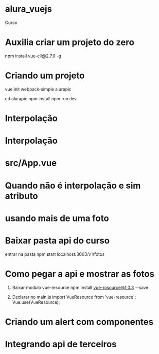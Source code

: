 # alura_vuejs
Curso

# Auxilia criar um projeto do zero
npm install vue-cli@2.7.0 -g

# Criando um projeto
vue init webpack-simple alurapic

cd alurapic 
npm install
npm run dev

# Interpolação
<template>
  <div>
    <h1>Alurapic</h1>
  </div>
</template>

<script>
  export default {
    data() {
      return {
        titulo: 'Alurapic',
      }
    }
  }
</script>

# Interpolação
# src/App.vue

<template>
  <div>
    <h1>Alurapic</h1>
  </div>
</template>

<script>
  export default {
    data() {
      return {
        titulo: 'Alurapic',
      }
    }
  }
</script>

# Quando não é interpolação e sim atributo
<template>
  <div>
    <img :src="foto.url" :alt="foto.titulo" >
  </div>
</template>

<script>
  export default {
    data() {
      return {
        foto: {
          url: 'https://meupet.elanco.com/sites/g/files/adhwdz661/files/styles/paragraph_image/public/2020-04/bpc-48_-_filhotes.jpg',
          titulo: 'cachorro'
        }
      }
    }
  }
</script>

# usando mais de uma foto

<template>
  <div>
    <h1>{{ Alurapic }}</h1>
    <ul>
      <li v-for="foto of fotos">
        <img :src="foto.url" :alt="foto.titulo" >
      </li>
    </ul>
  </div>
</template>

<script>
  export default {
    data() {
      return {
        titulo: 'Alurapic',
        fotos: [
          {
            url: 'https://meupet.elanco.com/sites/g/files/adhwdz661/files/styles/paragraph_image/public/2020-04/bpc-48_-_filhotes.jpg',
            titulo: 'cachorro'
          },
          {
            url: 'https://studiosol-a.akamaihd.net/tb/palcomp3-fotos/7/3/1/3/bailedocachorrao-ia-aa2b91971e814686a2251fc01c0eda10.jpg',
            titulo: 'cachorrão'
          }

        ]
      }
    }
  }
</script>

# Baixar pasta api do curso

entrar na pasta
npm start
localhost:3000/v1/fotos

# Como pegar a api e mostrar as fotos

1. Baixar modulo vue-resource
npm install vue-rosource@1.0.3 --save

2. Declarar no main.js
import VueResource from 'vue-resource';
Vue.use(VueResource);

# Criando um alert com componentes
<template>
  <div>
    <h1>{{ Alurapic }}</h1>
    <ul>
      <li v-for="foto of fotos">
        <img :src="foto.url" :alt="foto.titulo" >
      </li>
    </ul>
  </div>
</template>

<script>
  export default {
    data() {
      return {
        titulo: 'Alurapic',
        fotos: []
      }
    },
    
    created() {
      alert('Criei componente');
    }
  }
</script>

# Integrando api de terceiros
<template>
  <div>
    <h1>{{ titulo }}</h1>
    <ul>
      <li v-for="foto of fotos">
        <img :src="foto.url" :alt="foto.titulo" >
      </li>
    </ul>
  </div>
</template>

<script>
  export default {
    data() {
      titulo: 'Alurapic'
      return {
        titulo: 'Alurapic',
        fotos: []
      }
    },

    created() {
      let promise = this.$http.get('http://localhost:3000/v1/fotos');
      promise
        .then(res => res.json())
        .then(fotos => this.fotos = fotos, err => console.log(err));
      }
    }
  
</script>

<style></style>
